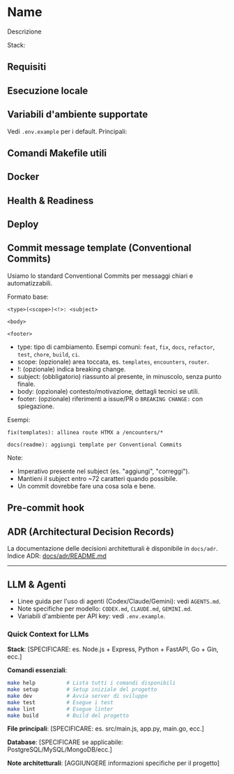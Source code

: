 # Name 

Descrizione

Stack: 

## Requisiti

## Esecuzione locale


## Variabili d'ambiente supportate

Vedi `.env.example` per i default. Principali:

## Comandi Makefile utili

## Docker

## Health & Readiness

## Deploy

## Commit message template (Conventional Commits)

Usiamo lo standard Conventional Commits per messaggi chiari e automatizzabili.

Formato base:

```
<type>(<scope>)<!>: <subject>

<body>

<footer>
```

- type: tipo di cambiamento. Esempi comuni: `feat`, `fix`, `docs`, `refactor`, `test`, `chore`, `build`, `ci`.
- scope: (opzionale) area toccata, es. `templates`, `encounters`, `router`.
- !: (opzionale) indica breaking change.
- subject: (obbligatorio) riassunto al presente, in minuscolo, senza punto finale.
- body: (opzionale) contesto/motivazione, dettagli tecnici se utili.
- footer: (opzionale) riferimenti a issue/PR o `BREAKING CHANGE:` con spiegazione.

Esempi:

```
fix(templates): allinea route HTMX a /encounters/*

docs(readme): aggiungi template per Conventional Commits
```

Note:
- Imperativo presente nel subject (es. "aggiungi", "correggi").
- Mantieni il subject entro ~72 caratteri quando possibile.
- Un commit dovrebbe fare una cosa sola e bene.

## Pre-commit hook

## ADR (Architectural Decision Records)

La documentazione delle decisioni architetturali è disponibile in `docs/adr`.
Indice ADR: [docs/adr/README.md](./docs/adr/README.md)

---
## LLM & Agenti

- Linee guida per l'uso di agenti (Codex/Claude/Gemini): vedi `AGENTS.md`.
- Note specifiche per modello: `CODEX.md`, `CLAUDE.md`, `GEMINI.md`.
- Variabili d'ambiente per API key: vedi `.env.example`.

### Quick Context for LLMs

**Stack**: [SPECIFICARE: es. Node.js + Express, Python + FastAPI, Go + Gin, ecc.]

**Comandi essenziali**:
```bash
make help          # Lista tutti i comandi disponibili
make setup         # Setup iniziale del progetto
make dev           # Avvia server di sviluppo
make test          # Esegue i test
make lint          # Esegue linter
make build         # Build del progetto
```

**File principali**: [SPECIFICARE: es. src/main.js, app.py, main.go, ecc.]

**Database**: [SPECIFICARE se applicabile: PostgreSQL/MySQL/MongoDB/ecc.]

**Note architetturali**: [AGGIUNGERE informazioni specifiche per il progetto]
